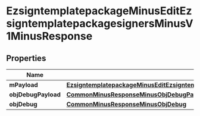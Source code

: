 
# EzsigntemplatepackageMinusEditEzsigntemplatepackagesignersMinusV1MinusResponse

## Properties
Name | Type | Description | Notes
------------ | ------------- | ------------- | -------------
**mPayload** | [**EzsigntemplatepackageMinusEditEzsigntemplatepackagesignersMinusV1MinusResponseMinusMPayload**](EzsigntemplatepackageMinusEditEzsigntemplatepackagesignersMinusV1MinusResponseMinusMPayload.md) |  | 
**objDebugPayload** | [**CommonMinusResponseMinusObjDebugPayload**](CommonMinusResponseMinusObjDebugPayload.md) |  |  [optional]
**objDebug** | [**CommonMinusResponseMinusObjDebug**](CommonMinusResponseMinusObjDebug.md) |  |  [optional]



